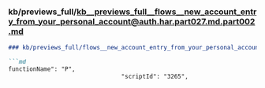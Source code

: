 ### kb/previews_full/kb__previews_full__flows__new_account_entry_from_your_personal_account@auth.har.part027.md.part002.md

```md
### kb/previews_full/flows__new_account_entry_from_your_personal_account@auth.har.part027.md (part 002)

```md
functionName": "P",
                                "scriptId": "3265",
           
```

```

```
